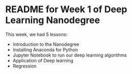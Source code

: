 # README for Week 1 of Deep Learning Nanodegree

This week, we had 5 lessons:

- Introduction to the Nanodegree
- Installing Anaconda for Python
- Jupyter Notebook to run our deep learning algorithms
- Application of Deep learning
- Regression
